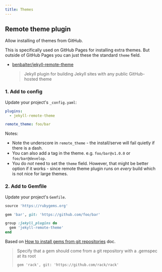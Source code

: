 ```yaml
---
title: Themes
---
```



## Remote theme plugin

Allow installing of themes from GitHub.

This is specifically used on GitHub Pages for installing extra themes. But outside of GitHub Pages you can just these the standard `theme` field.

- [benbalter/jekyll-remote-theme](https://github.com/benbalter/jekyll-remote-theme)
  > Jekyll plugin for building Jekyll sites with any public GitHub-hosted theme



### 1. Add to config

Update your project's `_config.yaml`:

```yaml
plugins:
  - jekyll-remote-theme

remote_theme: foo/bar
```

Notes:

- Note the underscore in `remote_theme` - the install/serve will fail quietly if there is a dash.
- You can also add a tag in the theme. e.g. `foo/bar@v1.0.0` or `foo/bar@develop`.
- You do _not_ need to set the `theme` field. However, that might be better option if it works - since remote theme plugin runs on _every_ build which is not nice for large themes.


### 2. Add to Gemfile

Update your project's `Gemfile`.

```ruby
source 'https://rubygems.org'

gem 'bar', git: 'https://github.com/foo/bar'

group :jekyll_plugins do
  gem 'jekyll-remote-theme'
end
```

Based on [How to install gems from git repositories](https://bundler.io/guides/git.html) doc.

>  Specify that a gem should come from a git repository with a .gemspec at its root
>
> `gem 'rack', git: 'https://github.com/rack/rack'`
